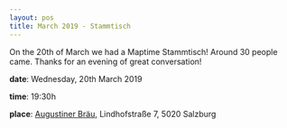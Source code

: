```yaml
---
layout: pos
title: March 2019 - Stammtisch
---
```


On the 20th of March we had a Maptime Stammtisch! Around 30 people came. Thanks for an evening of great conversation!

**date**: Wednesday, 20th March 2019

**time**: 19:30h

**place**: [Augustiner Bräu](https://www.augustinerbier.at/), Lindhofstraße 7, 5020 Salzburg

